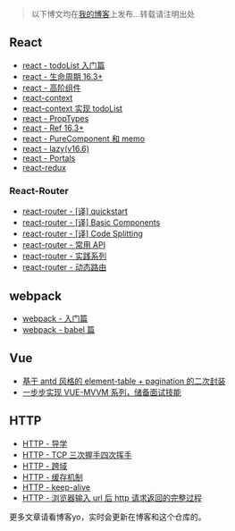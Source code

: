 
> 以下博文均在[我的博客](https://gershonv.github.io/categories/index.html)上发布...转载请注明出处

## React

- [react - todoList 入门篇 ](https://gershonv.github.io/2018/07/28/react-basic/)
- [react - 生命周期 16.3+](https://gershonv.github.io/2018/07/29/react-LifeCycle/)
- [react - 高阶组件](https://gershonv.github.io/2018/09/28/react-hoc/)
- [react-context](https://gershonv.github.io/2018/11/09/react-context/)
- [react-context 实现 todoList](https://gershonv.github.io/2018/11/09/react-context-todoList/)
- [react - PropTypes](https://gershonv.github.io/2018/11/26/react-proptypes/)
- [react - Ref 16.3+](https://gershonv.github.io/2018/11/26/react-ref/)
- [react - PureComponent 和 memo](https://gershonv.github.io/2018/11/26/react-purecomponent%20&&%20memo/)
- [react - lazy(v16.6)](https://gershonv.github.io/2018/11/26/react-lazy/)
- [react - Portals](https://gershonv.github.io/2018/11/26/react-Portals/)
- [react-redux](https://gershonv.github.io/2018/08/07/react-redux/)

### React-Router

- [react-router - [译] quickstart](https://gershonv.github.io/2018/11/07/react-router-1/)
- [react-router - [译] Basic Components](https://gershonv.github.io/2018/11/07/react-router-2/)
- [react-router - [译] Code Splitting](https://gershonv.github.io/2018/11/07/react-router-3/)
- [react-router - 常用 API](https://gershonv.github.io/2018/11/07/react-router-4/)
- [react-router - 实践系列](https://gershonv.github.io/2018/11/07/react-router-5/)
- [react-router - 动态路由](https://gershonv.github.io/2018/11/08/react-router-6/)

## webpack

- [webpack - 入门篇](https://gershonv.github.io/2018/10/10/webpack-%E5%85%A5%E9%97%A8/)
- [webpack - babel 篇](https://gershonv.github.io/2018/10/11/webpack-babel/)

## Vue

- [基于 antd 风格的 element-table + pagination 的二次封装](https://gershonv.github.io/2018/07/07/vue-element-table/)
- [一步步实现 VUE-MVVM 系列，储备面试技能](https://juejin.im/post/5b4efdd86fb9a04fe0180af2)

## HTTP

- [HTTP - 导学](https://gershonv.github.io/2018/11/20/http-%E5%AF%BC%E5%AD%A6/)
- [HTTP - TCP 三次握手四次挥手](https://gershonv.github.io/2018/11/21/http-TCP/)
- [HTTP - 跨域](https://gershonv.github.io/2018/11/22/http-%E8%B7%A8%E5%9F%9F/)
- [HTTP - 缓存机制](https://gershonv.github.io/2018/11/23/http-cache/)
- [HTTP - keep-alive](https://gershonv.github.io/2018/11/23/http-%E9%95%BF%E8%BF%9E%E6%8E%A5/)
- [HTTP - 浏览器输入 url 后 http 请求返回的完整过程](https://gershonv.github.io/2018/11/23/http-url-to-render/)

更多文章请看博客yo，实时会更新在博客和这个仓库的。